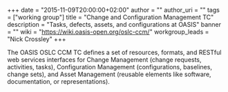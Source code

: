 +++
date = "2015-11-09T20:00:00+02:00"
author = ""
author_uri = ""
tags = ["working group"]
title = "Change and Configuration Management TC"
description = "Tasks, defects, assets, and configurations at OASIS"
banner = ""
wiki = "https://wiki.oasis-open.org/oslc-ccm/"
workgroup_leads = "Nick Crossley"
+++

The OASIS OSLC CCM TC defines a set of resources, formats, and RESTful web services interfaces for Change Management (change requests, activities, tasks), Configuration Management (configurations, baselines, change sets), and Asset Management (reusable elements like software, documentation, or representations).
